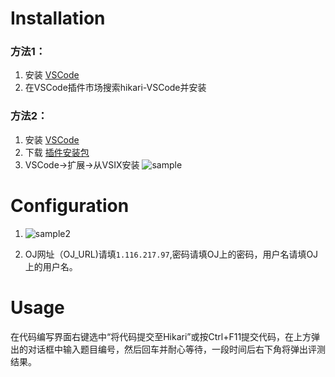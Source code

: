 # Installation

### 方法1：

1. 安装 [VSCode](https://code.visualstudio.com/)
1. 在VSCode插件市场搜索hikari-VSCode并安装

### 方法2：

1. 安装 [VSCode](https://code.visualstudio.com/)
1. 下载 [插件安装包](https://wwr.lanzoui.com/iVHO3tk6lwd)
1. VSCode->扩展->从VSIX安装 ![sample](https://i.loli.net/2021/09/03/pyPRHkbnGs38KFQ.png)



# Configuration

1. ![sample2](https://i.loli.net/2021/09/03/Wv5hM6Vn8jNOulX.png)



2. OJ网址（OJ_URL)请填``1.116.217.97``,密码请填OJ上的密码，用户名请填OJ上的用户名。

# Usage

在代码编写界面右键选中“将代码提交至Hikari”或按Ctrl+F11提交代码，在上方弹出的对话框中输入题目编号，然后回车并耐心等待，一段时间后右下角将弹出评测结果。